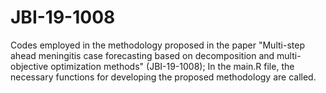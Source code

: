 # JBI-19-1008
Codes employed in the methodology proposed in the paper "Multi-step ahead meningitis case forecasting based on decomposition and multi-objective optimization methods" (JBI-19-1008);
In the main.R file, the necessary functions for developing the proposed methodology are called.
